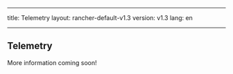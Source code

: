 * * *

title: Telemetry layout: rancher-default-v1.3 version: v1.3 lang: en

* * *

## Telemetry

More information coming soon!